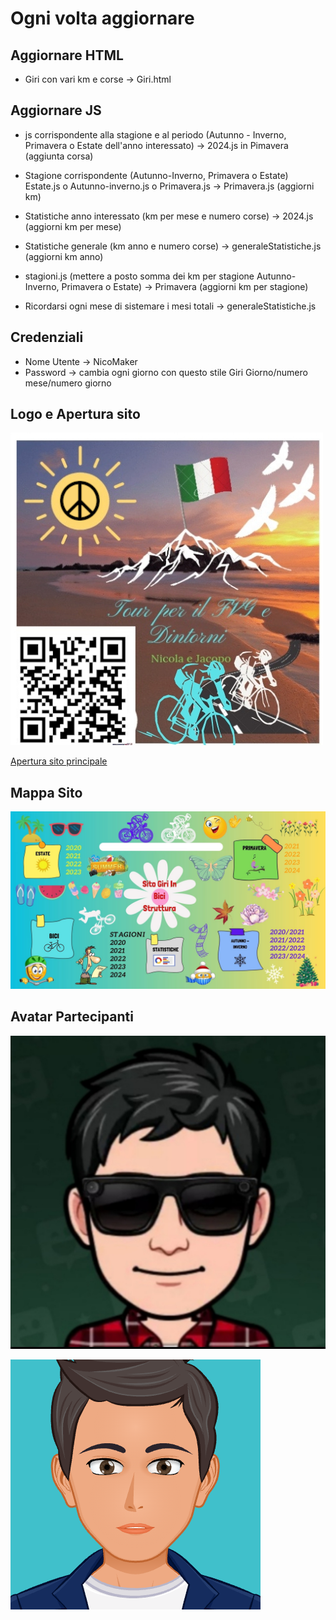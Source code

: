 # Ogni volta aggiornare

## Aggiornare HTML

- Giri con vari km e corse -> Giri.html

## Aggiornare JS

- js corrispondente alla stagione e al periodo (Autunno - Inverno, Primavera o Estate dell'anno interessato) -> 2024.js in Pimavera (aggiunta corsa)
- Stagione corrispondente (Autunno-Inverno, Primavera o Estate) Estate.js o Autunno-inverno.js o Primavera.js -> Primavera.js (aggiorni km)
- Statistiche anno interessato (km per mese e numero corse) -> 2024.js (aggiorni km per mese)
- Statistiche generale (km anno e numero corse) -> generaleStatistiche.js (aggiorni km anno)
- stagioni.js (mettere a posto somma dei km per stagione Autunno-Inverno, Primavera o Estate) -> Primavera (aggiorni km per stagione)

- Ricordarsi ogni mese di sistemare i mesi totali -> generaleStatistiche.js

## Credenziali

- Nome Utente -> NicoMaker
- Password -> cambia ogni giorno con questo stile Giri Giorno/numero mese/numero giorno

## Logo e Apertura sito

[![Logo](imagini%20Html%20sito%20principale/Logo%20.jpg)](https://giri-in-bici.netlify.app/)

[Apertura sito principale](https://giri-in-bici.netlify.app/)

## Mappa Sito

![Mappa Sito](About_US/Mappa.jpg)

## Avatar Partecipanti

[![AvatarNM](About_US/Avatar/AvatarNM.jpg)](https://www.komoot.com/it-it/user/1372754001803)

[![AvatarJR](About_US/Avatar/AvatarJR.png)](https://www.komoot.com/it-it/user/1381372752571)
